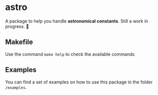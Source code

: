 # astro

A package to help you handle **astronomical constants**.
Still a work in progress. :construction_worker:

## Makefile

Use the command `make help` to check the available commands 

## Examples

You can find a set of examples on how to use this package in the folder `/examples`.
